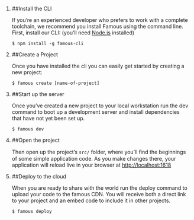1. ##Install the CLI
    <div class="description">
        <p>If you’re an experienced developer who prefers to work with a complete toolchain, we recommend you install Famous using the command line. First, install our CLI: (you’ll need <a href='https://nodejs.org/'>Node.js</a> installed)</p>
        <code class="example"><span>$</span> npm install -g famous-cli</code>
    </div>

2. ##Create a Project
    <div class="description">
        <p>Once you have installed the cli you can easily get started by creating a new project:</p>
        <code class="example"><span>$</span> famous create [name-of-project]</code>
    </div>

3. ##Start up the server
    <div class="description">
        <p>Once you’ve created a new project to your local workstation run the dev command to boot up a development server and install dependencies that have not yet been set up.</p>
        <code class="example"><span>$</span> famous dev</code>
    </div>

4. ##Open the project
    <div class="description">
        <p>Then open up the project’s <code>src/</code> folder, where you’ll ﬁnd the beginnings of some simple application code. As you make changes there, your application will reload live in your browser at <a href='http://localhost:1618/'>http://localhost:1618</a></p>
    </div>

5. ##Deploy to the cloud
    <div class="description">
        <p>When you are ready to share with the world run the deploy command to upload your code to the famous CDN. You will receive both a direct link to your project and an embed code to include it in other projects.</p>
        <code class="example"><span>$</span> famous deploy</code>
    </div>
    